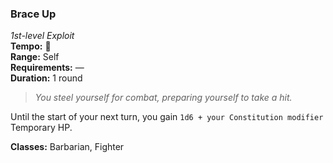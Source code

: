 ### Brace Up
*1st-level Exploit*  
**Tempo:** 🔵  
**Range:** Self  
**Requirements:** —  
**Duration:** 1 round  

> *You steel yourself for combat, preparing yourself to take a hit.*

Until the start of your next turn, you gain `1d6 + your Constitution modifier` Temporary HP.

**Classes:** Barbarian, Fighter
